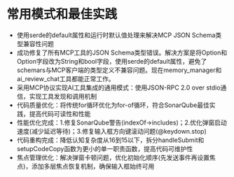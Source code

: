 # 常用模式和最佳实践

- 使用serde的default属性和运行时默认值处理来解决MCP JSON Schema类型兼容性问题
- 成功修复了所有MCP工具的JSON Schema类型错误。解决方案是将Option<String>和Option<bool>字段改为String和bool字段，使用serde的default属性，避免了schemars与MCP客户端的类型定义不兼容问题。现在memory_manager和ai_review_chat工具都能正常工作。
- 采用MCP协议实现AI工具集成的通用模式：使用JSON-RPC 2.0 over stdio通信，实现工具发现和调用机制
- 代码质量优化：将传统for循环优化为for-of循环，符合SonarQube最佳实践，提高代码可读性和性能
- 性能优化完成：1.修复SonarQube警告(indexOf->includes)；2.优化弹窗启动速度(减少延迟等待)；3.修复输入框方向键滚动问题(@keydown.stop)
- 代码重构完成：降低认知复杂度从16到15以下，拆分handleSubmit和setupCodeCopy函数为更小的单一职责函数，提高代码可维护性
- 焦点管理优化：解决弹窗卡顿问题，优化初始化顺序(先发送事件再设置焦点)，添加多层焦点恢复机制，确保输入框始终可用
